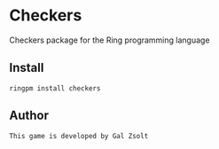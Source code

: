 # Checkers

Checkers package for the Ring programming language

## Install

	ringpm install checkers

## Author

	This game is developed by Gal Zsolt